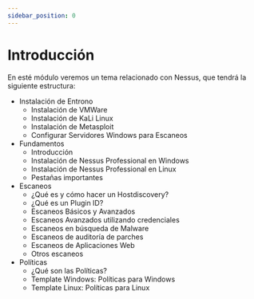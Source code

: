 ```yaml
---
sidebar_position: 0
---
```


# Introducción

En esté módulo veremos un tema relacionado con Nessus, que tendrá la siguiente estructura:

- Instalación de Entrono
  - Instalación de VMWare
  - Instalación de KaLi Linux
  - Instalación de Metasploit
  - Configurar Servidores Windows para Escaneos
- Fundamentos
  - Introducción
  - Instalación de Nessus Professional en Windows
  - Instalación de Nessus Professional en Linux
  - Pestañas importantes
- Escaneos
  - ¿Qué es y cómo hacer un Hostdiscovery?
  - ¿Qué es un Plugin ID?
  - Escaneos Básicos y Avanzados
  - Escaneos Avanzados utilizando credenciales
  - Escaneos en búsqueda de Malware
  - Escaneos de auditoría de parches
  - Escaneos de Aplicaciones Web
  - Otros escaneos
- Políticas
  - ¿Qué son las Políticas?
  - Template Windows: Políticas para Windows
  - Template Linux: Políticas para Linux


